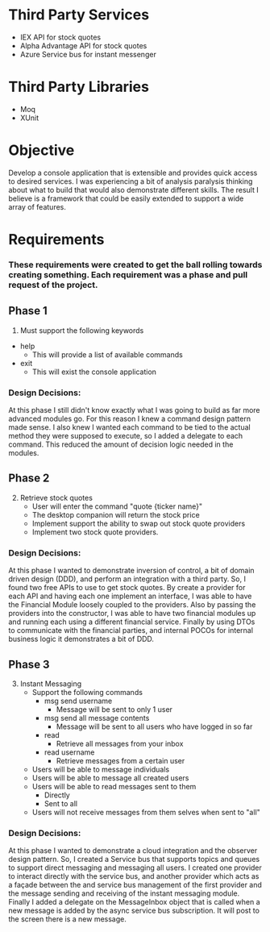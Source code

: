 # Third Party Services
- IEX API for stock quotes
- Alpha Advantage API for stock quotes
- Azure Service bus for instant messenger

# Third Party Libraries
- Moq
- XUnit

# Objective
Develop a console application that is extensible and provides quick access to desired services. I was experiencing a bit of analysis paralysis thinking about what to build that would also demonstrate different skills. The result I believe is a framework that could be easily extended to support a wide array of features. 

# Requirements
### These requirements were created to get the ball rolling towards creating something. Each requirement was a phase and pull request of the project.
## Phase 1
1. Must support the following keywords
  - help
    - This will provide a list of available commands
  - exit
    - This will exist the console application
    
### Design Decisions:
At this phase I still didn't know exactly what I was going to build as far more advanced modules go. For this reason I knew a command design pattern made sense. I also knew I wanted each command to be tied to the actual method they were supposed to execute, so I added a delegate to each command. This reduced the amount of decision logic needed in the modules. 

## Phase 2
2. Retrieve stock quotes
    - User will enter the command "quote {ticker name}" 
    - The desktop companion will return the stock price
    - Implement support the ability to swap out stock quote providers
    - Implement two stock quote providers. 
    
### Design Decisions:
At this phase I wanted to demonstrate inversion of control, a bit of domain driven design (DDD), and perform an integration with a third party. So, I found two free APIs to use to get stock quotes. By create a provider for each API and having each one implement an interface, I was able to have the Financial Module loosely coupled to the providers. Also by passing the providers into the constructor, I was able to have two financial modules up and running each using a different financial service. Finally by using DTOs to communicate with the financial parties, and internal POCOs for internal business logic it demonstrates a bit of DDD. 

## Phase 3
3. Instant Messaging
    - Support the following commands
      - msg send username 
        - Message will be sent to only 1 user
      - msg send all message contents
        - Message will be sent to all users who have logged in so far
      - read 
        - Retrieve all messages from your inbox        
      - read username
        - Retrieve messages from a certain user
    - Users will be able to message individuals
    - Users will be able to message all created users
    - Users will be able to read messages sent to them
      - Directly
      - Sent to all
    - Users will not receive messages from them selves when sent to  "all"
    
### Design Decisions:
At this phase I wanted to demonstrate a cloud integration and the observer design pattern. So, I created a Service bus that supports topics and queues to support direct messaging and messaging all users. I created one provider to interact directly with the service bus, and another provider which acts as a façade between the and service bus management of the first provider and the message sending and receiving of the instant messaging module. Finally I added a delegate on the MessageInbox object that is called when a new message is added by the async service bus subscription. It will post to the screen there is a new message. 

